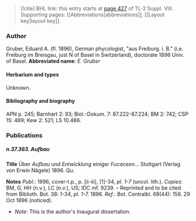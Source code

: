 > [!cite] BHL link: this entry starts at [page 427](https://www.biodiversitylibrary.org/page/33258905) of TL-2 Suppl. VIII.
> Supporting pages: [[Abbreviations|abbreviations]], [[Layout key|layout key]].

### Author

Gruber, Eduard A. (fl. 1896), German phycologist, "aus Freiburg. i. B." (i.e. Freiburg im Breisgau, just N of Basel in Switzerland), doctorate 1896 Univ. of Basel. 
**Abbreviated name**: *E. Gruber*

#### Herbarium and types

Unknown.

#### Bibliography and biography

APN p. 245; Barnhart 2: 93; Biol.-Dokum. 7: 87.222-87.224; BM 2: 742; CSP 15: 489; Kew 2: 521; LS 10.486.

### Publications

##### n.37.363. Aufbau

**Title**
Über *Aufbau* und *Entwicklung* einiger *Fucaceen*... Stuttgart (Verlag von Erwin Nägele) 1896. Qu.

**Notes**
*Publ*.: 1896, cover-t.p., p. \[ii-iii\], \[1\]-34, *pl. 1-7* (uncol. lith.). *Copies*: BM, G, HH (n.v.), LC (n.v.), US; IDC mf. 9239. – Reprinted and to be cited from Biblioth. Bot. 38: 1-34, *pl. 1-7.* 1896.
*Ref*.: Bot. Centralbl. 68(44): 156. 29 Oct 1896 (noticed).
- *Note*: This is the author's Inaugural dissertation.

